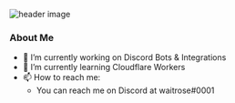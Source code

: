 ![header image](https://i.imgur.com/WIaV0FE.png)

### About Me

- 🔭 I’m currently working on Discord Bots & Integrations
- 🌱 I’m currently learning Cloudflare Workers
- 📫 How to reach me: 
  - You can reach me on Discord at waitrose#0001
